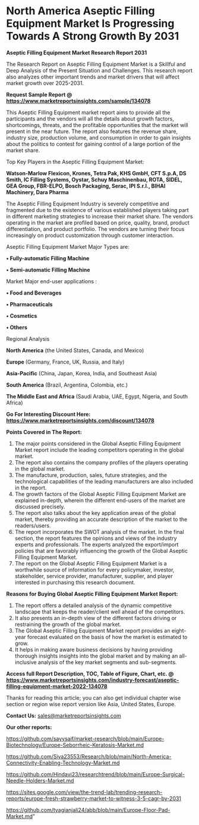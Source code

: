 # North America Aseptic Filling Equipment Market Is Progressing Towards A Strong Growth By 2031

<strong>Aseptic Filling Equipment Market Research Report 2031</strong>

The Research Report on Aseptic Filling Equipment Market is a Skillful and Deep Analysis of the Present Situation and Challenges. This research report also analyzes other important trends and market drivers that will affect market growth over 2025-2031.

<strong>Request Sample Report @ <a href=https://www.marketreportsinsights.com/sample/134078>https://www.marketreportsinsights.com/sample/134078</a></strong>

This Aseptic Filling Equipment market report aims to provide all the participants and the vendors will all the details about growth factors, shortcomings, threats, and the profitable opportunities that the market will present in the near future. The report also features the revenue share, industry size, production volume, and consumption in order to gain insights about the politics to contest for gaining control of a large portion of the market share.

Top Key Players in the Aseptic Filling Equipment Market:

<strong>Watson-Marlow Flexicon, Krones, Tetra Pak, KHS GmbH, CFT S.p.A, DS Smith, IC Filling Systems, Oystar, Schuy Maschinenbau, ROTA, SIDEL, GEA Group, FBR-ELPO, Bosch Packaging, Serac, IPI S.r.l., BIHAI Machinery, Dara Pharma</strong>

The Aseptic Filling Equipment Industry is severely competitive and fragmented due to the existence of various established players taking part in different marketing strategies to increase their market share. The vendors operating in the market are profiled based on price, quality, brand, product differentiation, and product portfolio. The vendors are turning their focus increasingly on product customization through customer interaction.

Aseptic Filling Equipment Market Major Types are:

<strong>• Fully-automatic Filling Machine

• Semi-automatic Filling Machine</strong>

Market Major end-user applications :

<strong>• Food and Beverages

• Pharmaceuticals

• Cosmetics

• Others</strong>

Regional Analysis

</u><strong><b>North America</b></strong> (the United States, Canada, and Mexico)

<strong><b>Europe </b></strong>(Germany, France, UK, Russia, and Italy)

<strong><b>Asia-Pacific</b></strong> (China, Japan, Korea, India, and Southeast Asia)

<strong><b>South America</b></strong> (Brazil, Argentina, Colombia, etc.)

<strong><b>The Middle East and Africa</b></strong> (Saudi Arabia, UAE, Egypt, Nigeria, and South Africa)

<strong>Go For Interesting Discount Here: <a href=https://www.marketreportsinsights.com/discount/134078>https://www.marketreportsinsights.com/discount/134078</a></strong>

<strong>Points Covered in The Report:</strong>
<ol>
  <li>The major points considered in the Global Aseptic Filling Equipment Market report include the leading competitors operating in the global market.</li>
  <li>The report also contains the company profiles of the players operating in the global market.</li>
  <li>The manufacture, production, sales, future strategies, and the technological capabilities of the leading manufacturers are also included in the report.</li>
  <li>The growth factors of the Global Aseptic Filling Equipment Market are explained in-depth, wherein the different end-users of the market are discussed precisely.</li>
  <li>The report also talks about the key application areas of the global market, thereby providing an accurate description of the market to the readers/users.</li>
  <li>The report incorporates the SWOT analysis of the market. In the final section, the report features the opinions and views of the industry experts and professionals. The experts analyzed the export/import policies that are favorably influencing the growth of the Global Aseptic Filling Equipment Market.</li>
  <li>The report on the Global Aseptic Filling Equipment Market is a worthwhile source of information for every policymaker, investor, stakeholder, service provider, manufacturer, supplier, and player interested in purchasing this research document.</li>
</ol>
<strong>Reasons for Buying Global Aseptic Filling Equipment Market Report:</strong>

<ol>
  <li>The report offers a detailed analysis of the dynamic competitive landscape that keeps the reader/client well ahead of the competitors.</li>
  <li>It also presents an in-depth view of the different factors driving or restraining the growth of the global market.</li>
  <li>The Global Aseptic Filling Equipment Market report provides an eight-year forecast evaluated on the basis of how the market is estimated to grow.</li>
  <li>It helps in making aware business decisions by having providing thorough insights insights into the global market and by making an all-inclusive analysis of the key market segments and sub-segments.</li>
</ol>
<strong>Access full Report Description, TOC, Table of Figure, Chart, etc. @ <a href=https://www.marketreportsinsights.com/industry-forecast/aseptic-filling-equipment-market-2022-134078>https://www.marketreportsinsights.com/industry-forecast/aseptic-filling-equipment-market-2022-134078</a></strong>


Thanks for reading this article; you can also get individual chapter wise section or region wise report version like Asia, United States, Europe.

<strong>Contact Us:</strong>
sales@marketreportsinsights.com

<strong>Our other reports:</strong>

<a href=https://github.com/sayysaif/market-research/blob/main/Europe-Biotechnology/Europe-Seborrheic-Keratosis-Market.md>https://github.com/sayysaif/market-research/blob/main/Europe-Biotechnology/Europe-Seborrheic-Keratosis-Market.md</a>

<a href=https://github.com/Siya23553/Research/blob/main/North-America-Connectivity-Enabling-Technology-Market.md>https://github.com/Siya23553/Research/blob/main/North-America-Connectivity-Enabling-Technology-Market.md</a>

<a href=https://github.com/Hindavi23/researchtrend/blob/main/Europe-Surgical-Needle-Holders-Market.md>https://github.com/Hindavi23/researchtrend/blob/main/Europe-Surgical-Needle-Holders-Market.md</a>

<a href=https://sites.google.com/view/the-trend-lab/trending-research-reports/europe-fresh-strawberry-market-to-witness-3-5-cagr-by-2031>https://sites.google.com/view/the-trend-lab/trending-research-reports/europe-fresh-strawberry-market-to-witness-3-5-cagr-by-2031</a>

<a href=https://github.com/tyagianjali24/abb/blob/main/Europe-Floor-Pad-Market.md>https://github.com/tyagianjali24/abb/blob/main/Europe-Floor-Pad-Market.md</a>"
